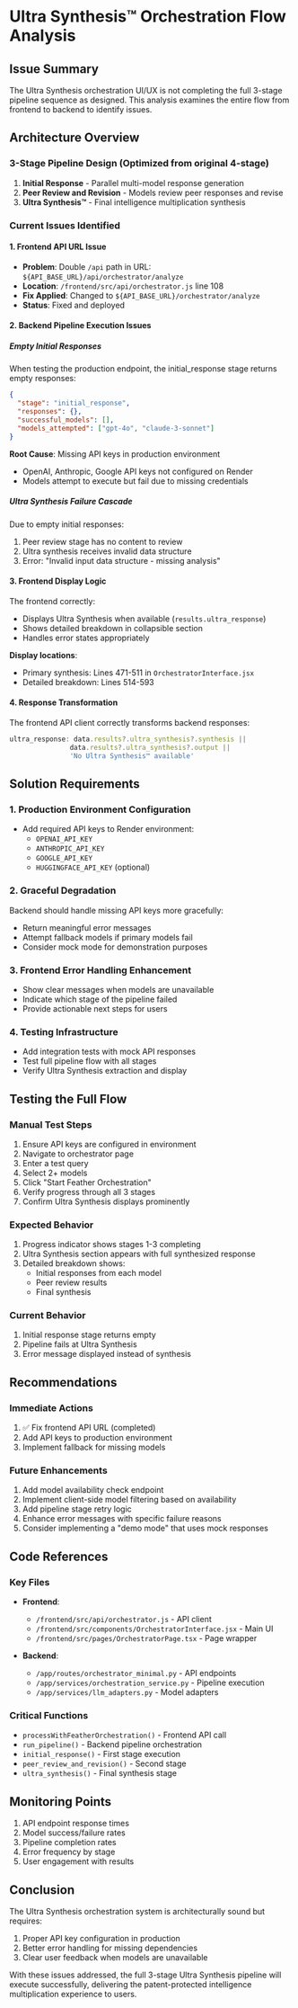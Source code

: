# Ultra Synthesis™ Orchestration Flow Analysis

## Issue Summary
The Ultra Synthesis orchestration UI/UX is not completing the full 3-stage pipeline sequence as designed. This analysis examines the entire flow from frontend to backend to identify issues.

## Architecture Overview

### 3-Stage Pipeline Design (Optimized from original 4-stage)
1. **Initial Response** - Parallel multi-model response generation
2. **Peer Review and Revision** - Models review peer responses and revise
3. **Ultra Synthesis™** - Final intelligence multiplication synthesis

### Current Issues Identified

#### 1. Frontend API URL Issue
- **Problem**: Double `/api` path in URL: `${API_BASE_URL}/api/orchestrator/analyze`
- **Location**: `/frontend/src/api/orchestrator.js` line 108
- **Fix Applied**: Changed to `${API_BASE_URL}/orchestrator/analyze`
- **Status**: Fixed and deployed

#### 2. Backend Pipeline Execution Issues

##### Empty Initial Responses
When testing the production endpoint, the initial_response stage returns empty responses:
```json
{
  "stage": "initial_response",
  "responses": {},
  "successful_models": [],
  "models_attempted": ["gpt-4o", "claude-3-sonnet"]
}
```

**Root Cause**: Missing API keys in production environment
- OpenAI, Anthropic, Google API keys not configured on Render
- Models attempt to execute but fail due to missing credentials

##### Ultra Synthesis Failure Cascade
Due to empty initial responses:
1. Peer review stage has no content to review
2. Ultra synthesis receives invalid data structure
3. Error: "Invalid input data structure - missing analysis"

#### 3. Frontend Display Logic
The frontend correctly:
- Displays Ultra Synthesis when available (`results.ultra_response`)
- Shows detailed breakdown in collapsible section
- Handles error states appropriately

**Display locations**:
- Primary synthesis: Lines 471-511 in `OrchestratorInterface.jsx`
- Detailed breakdown: Lines 514-593

#### 4. Response Transformation
The frontend API client correctly transforms backend responses:
```javascript
ultra_response: data.results?.ultra_synthesis?.synthesis || 
               data.results?.ultra_synthesis?.output || 
               'No Ultra Synthesis™ available'
```

## Solution Requirements

### 1. Production Environment Configuration
- Add required API keys to Render environment:
  - `OPENAI_API_KEY`
  - `ANTHROPIC_API_KEY`
  - `GOOGLE_API_KEY`
  - `HUGGINGFACE_API_KEY` (optional)

### 2. Graceful Degradation
Backend should handle missing API keys more gracefully:
- Return meaningful error messages
- Attempt fallback models if primary models fail
- Consider mock mode for demonstration purposes

### 3. Frontend Error Handling Enhancement
- Show clear messages when models are unavailable
- Indicate which stage of the pipeline failed
- Provide actionable next steps for users

### 4. Testing Infrastructure
- Add integration tests with mock API responses
- Test full pipeline flow with all stages
- Verify Ultra Synthesis extraction and display

## Testing the Full Flow

### Manual Test Steps
1. Ensure API keys are configured in environment
2. Navigate to orchestrator page
3. Enter a test query
4. Select 2+ models
5. Click "Start Feather Orchestration"
6. Verify progress through all 3 stages
7. Confirm Ultra Synthesis displays prominently

### Expected Behavior
1. Progress indicator shows stages 1-3 completing
2. Ultra Synthesis section appears with full synthesized response
3. Detailed breakdown shows:
   - Initial responses from each model
   - Peer review results
   - Final synthesis

### Current Behavior
1. Initial response stage returns empty
2. Pipeline fails at Ultra Synthesis
3. Error message displayed instead of synthesis

## Recommendations

### Immediate Actions
1. ✅ Fix frontend API URL (completed)
2. Add API keys to production environment
3. Implement fallback for missing models

### Future Enhancements
1. Add model availability check endpoint
2. Implement client-side model filtering based on availability
3. Add pipeline stage retry logic
4. Enhance error messages with specific failure reasons
5. Consider implementing a "demo mode" that uses mock responses

## Code References

### Key Files
- **Frontend**:
  - `/frontend/src/api/orchestrator.js` - API client
  - `/frontend/src/components/OrchestratorInterface.jsx` - Main UI
  - `/frontend/src/pages/OrchestratorPage.tsx` - Page wrapper

- **Backend**:
  - `/app/routes/orchestrator_minimal.py` - API endpoints
  - `/app/services/orchestration_service.py` - Pipeline execution
  - `/app/services/llm_adapters.py` - Model adapters

### Critical Functions
- `processWithFeatherOrchestration()` - Frontend API call
- `run_pipeline()` - Backend pipeline orchestration
- `initial_response()` - First stage execution
- `peer_review_and_revision()` - Second stage
- `ultra_synthesis()` - Final synthesis stage

## Monitoring Points
1. API endpoint response times
2. Model success/failure rates
3. Pipeline completion rates
4. Error frequency by stage
5. User engagement with results

## Conclusion
The Ultra Synthesis orchestration system is architecturally sound but requires:
1. Proper API key configuration in production
2. Better error handling for missing dependencies
3. Clear user feedback when models are unavailable

With these issues addressed, the full 3-stage Ultra Synthesis pipeline will execute successfully, delivering the patent-protected intelligence multiplication experience to users.